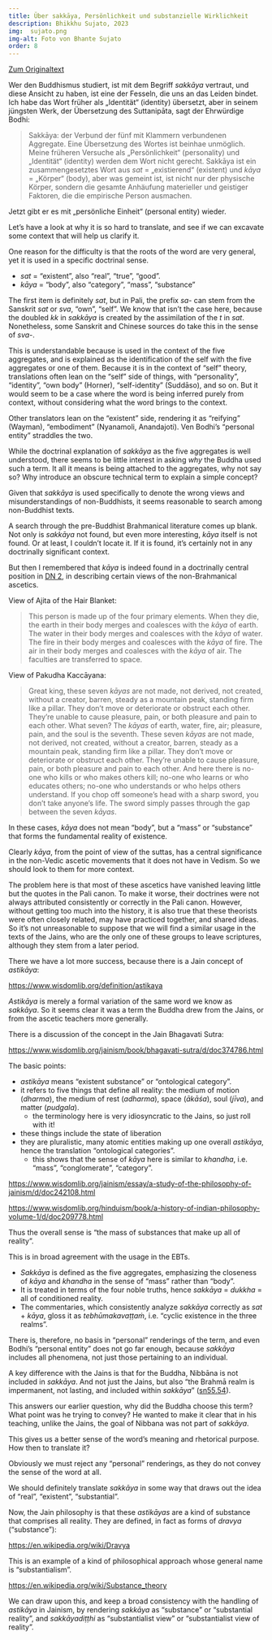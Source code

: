 ```yaml
---
title: Über sakkāya, Persönlichkeit und substanzielle Wirklichkeit
description: Bhikkhu Sujato, 2023
img:  sujato.png
img-alt: Foto von Bhante Sujato
order: 8
---
```


[Zum Originaltext](https://discourse.suttacentral.net/t/on-sakkaya-identity-and-substantial-reality/31048)

Wer den Buddhismus studiert, ist mit dem Begriff *sakkāya* vertraut, und diese Ansicht zu haben, ist eine der Fesseln, die uns an das Leiden bindet. Ich habe das Wort früher als „Identität“ (identity) übersetzt, aber in seinem jüngsten Werk, der Übersetzung des Suttanipāta, sagt der Ehrwürdige Bodhi:

> Sakkāya: der Verbund der fünf mit Klammern verbundenen Aggregate. Eine Übersetzung des Wortes ist beinhae unmöglich. Meine früheren Versuche als „Persönlichkeit“ (personality) und „Identität“ (identity) werden dem Wort nicht gerecht. Sakkāya ist ein zusammengesetztes Wort aus *sat* = „existierend“ (existent) und *kāya* = „Körper“ (body), aber was gemeint ist, ist nicht nur der physische Körper, sondern die gesamte Anhäufung materieller und geistiger Faktoren, die die empirische Person ausmachen.

Jetzt gibt er es mit „persönliche Einheit“ (personal entity) wieder.

Let’s have a look at why it is so hard to translate, and see if we can excavate some context that will help us clarify it.

One reason for the difficulty is that the roots of the word are very general, yet it is used in a specific doctrinal sense.

* *sat* = “existent”, also “real”, “true”, “good”.
* *kāya* = “body”, also “category”, “mass”, “substance”

The first item is definitely *sat*, but in Pali, the prefix *sa-* can stem from the Sanskrit *sat* or *sva*, “own”, “self”. We know that isn’t the case here, because the doubled *kk* in *sakkāya* is created by the assimilation of the *t* in *sat*. Nonetheless, some Sanskrit and Chinese sources do take this in the sense of *sva-*.

This is understandable because is used in the context of the five aggregates, and is explained as the identification of the self with the five aggregates or one of them. Because it is in the context of “self” theory, translations often lean on the “self” side of things, with “personality”, “identity”, “own body” (Horner), “self-identity” (Suddāso), and so on. But it would seem to be a case where the word is being inferred purely from context, without considering what the word brings to the context.

Other translators lean on the “existent” side, rendering it as “reifying” (Wayman), “embodiment” (Nyanamoli, Anandajoti). Ven Bodhi’s “personal entity” straddles the two.

While the doctrinal explanation of *sakkāya* as the five aggregates is well understood, there seems to be little interest in asking *why* the Buddha used such a term. It all it means is being attached to the aggregates, why not say so? Why introduce an obscure technical term to explain a simple concept?

Given that *sakkāya* is used specifically to denote the wrong views and misunderstandings of non-Buddhists, it seems reasonable to search among non-Buddhist texts.

A search through the pre-Buddhist Brahmanical literature comes up blank. Not only is *sakkāya* not found, but even more interesting, *kāya* itself is not found. Or at least, I couldn’t locate it. If it is found, it’s certainly not in any doctrinally significant context.

But then I remembered that *kāya* is indeed found in a doctrinally central position in [DN 2](https://suttacentral.net/dn2/en/sujato), in describing certain views of the non-Brahmanical ascetics.

View of Ajita of the Hair Blanket:

> This person is made up of the four primary elements. When they die, the earth in their body merges and coalesces with the *kāya* of earth. The water in their body merges and coalesces with the *kāya* of water. The fire in their body merges and coalesces with the *kāya* of fire. The air in their body merges and coalesces with the *kāya* of air. The faculties are transferred to space.

View of Pakudha Kaccāyana:

> Great king, these seven *kāyas* are not made, not derived, not created, without a creator, barren, steady as a mountain peak, standing firm like a pillar. They don’t move or deteriorate or obstruct each other. They’re unable to cause pleasure, pain, or both pleasure and pain to each other. What seven? The *kāyas* of earth, water, fire, air; pleasure, pain, and the soul is the seventh. These seven *kāyas* are not made, not derived, not created, without a creator, barren, steady as a mountain peak, standing firm like a pillar. They don’t move or deteriorate or obstruct each other. They’re unable to cause pleasure, pain, or both pleasure and pain to each other. And here there is no-one who kills or who makes others kill; no-one who learns or who educates others; no-one who understands or who helps others understand. If you chop off someone’s head with a sharp sword, you don’t take anyone’s life. The sword simply passes through the gap between the seven *kāyas*.

In these cases, *kāya* does not mean “body”, but a “mass” or “substance” that forms the fundamental reality of existence.

Clearly *kāya*, from the point of view of the suttas, has a central significance in the non-Vedic ascetic movements that it does not have in Vedism. So we should look to them for more context.

The problem here is that most of these ascetics have vanished leaving little but the quotes in the Pali canon. To make it worse, their doctrines were not always attributed consistently or correctly in the Pali canon. However, without getting too much into the history, it is also true that these theorists were often closely related, may have practiced together, and shared ideas. So it’s not unreasonable to suppose that we will find a similar usage in the texts of the Jains, who are the only one of these groups to leave scriptures, although they stem from a later period.

There we have a lot more success, because there is a Jain concept of *astikāya*:

https://www.wisdomlib.org/definition/astikaya

*Astikāya* is merely a formal variation of the same word we know as *sakkāya*. So it seems clear it was a term the Buddha drew from the Jains, or from the ascetic teachers more generally.

There is a discussion of the concept in the Jain Bhagavati Sutra:

https://www.wisdomlib.org/jainism/book/bhagavati-sutra/d/doc374786.html

The basic points:

* *astikāya* means “existent substance” or “ontological category”.
* it refers to five things that define all reality: the medium of motion (*dharma*), the medium of rest (*adharma*), space (*ākāśa*), soul (*jīva*), and matter (*pudgala*).
  * the terminology here is very idiosyncratic to the Jains, so just roll with it!
* these things include the state of liberation
* they are pluralistic, many atomic entities making up one overall *astikāya*, hence the translation “ontological categories”.
  * this shows that the sense of *kāya* here is similar to *khandha*, i.e. “mass”, “conglomerate”, “category”.

https://www.wisdomlib.org/jainism/essay/a-study-of-the-philosophy-of-jainism/d/doc242108.html

https://www.wisdomlib.org/hinduism/book/a-history-of-indian-philosophy-volume-1/d/doc209778.html

Thus the overall sense is “the mass of substances that make up all of reality”.

This is in broad agreement with the usage in the EBTs.

* *Sakkāya* is defined as the five aggregates, emphasizing the closeness of *kāya* and *khandha* in the sense of “mass” rather than “body”.
* It is treated in terms of the four noble truths, hence *sakkāya* = *dukkha* = all of conditioned reality.
* The commentaries, which consistently analyze *sakkāya* correctly as *sat* + *kāya*, gloss it as *tebhūmakavaṭṭaṁ*, i.e. “cyclic existence in the three realms”.

There is, therefore, no basis in “personal” renderings of the term, and even Bodhi’s “personal entity” does not go far enough, because *sakkāya* includes all phenomena, not just those pertaining to an individual.

A key difference with the Jains is that for the Buddha, Nibbāna is not included in *sakkāya*. And not just the Jains, but also “the Brahmā realm is impermanent, not lasting, and included within *sakkāya*” ([sn55.54](https://suttacentral.net/sn55.54/en/sujato)).

This answers our earlier question, why did the Buddha choose this term? What point was he trying to convey? He wanted to make it clear that in his teaching, unlike the Jains, the goal of Nibbana was not part of *sakkāya*.

This gives us a better sense of the word’s meaning and rhetorical purpose. How then to translate it?

Obviously we must reject any “personal” renderings, as they do not convey the sense of the word at all.

We should definitely translate *sakkāya* in some way that draws out the idea of “real”, “existent”, “substantial”.

Now, the Jain philosophy is that these *astikāyas* are a kind of substance that comprises all reality. They are defined, in fact as forms of *dravya* (“substance”):

https://en.wikipedia.org/wiki/Dravya

This is an example of a kind of philosophical approach whose general name is “substantialism”.

https://en.wikipedia.org/wiki/Substance_theory

We can draw upon this, and keep a broad consistency with the handling of *astikāya* in Jainism, by rendering *sakkāya* as “substance” or “substantial reality”, and *sakkāyadiṭṭhi* as “substantialist view” or “substantialist view of reality”.

